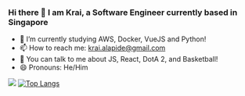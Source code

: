 ### Hi there 👋 I am Krai, a Software Engineer currently based in Singapore
- 🌱 I’m currently studying AWS, Docker, VueJS and Python!
- 📫 How to reach me: krai.alapide@gmail.com
- 💬 You can talk to me about JS, React, DotA 2, and Basketball!
- 😄 Pronouns: He/Him 

[![](https://github-readme-stats.vercel.app/api?username=kraiyons&show_icons=true&theme=dark)](https://github.com/anuraghazra/github-readme-stats)
[![Top Langs](https://github-readme-stats.vercel.app/api/top-langs/?username=kraiyons&layout=compact&theme=dark)](https://github.com/anuraghazra/github-readme-stats)
